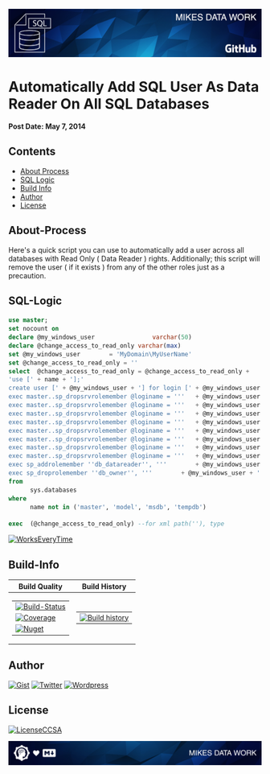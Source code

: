 ![MIKES DATA WORK GIT REPO](https://raw.githubusercontent.com/mikesdatawork/images/master/git_mikes_data_work_banner_01.png "Mikes Data Work")        

# Automatically Add SQL User As Data Reader On All SQL Databases
**Post Date: May 7, 2014**        



## Contents    
- [About Process](##About-Process)  
- [SQL Logic](#SQL-Logic)  
- [Build Info](#Build-Info)  
- [Author](#Author)  
- [License](#License)       

## About-Process

<p>Here's a quick script you can use to automatically add a user across all databases with Read Only ( Data Reader ) rights. Additionally; this script will remove the user ( if it exists ) from any of the other roles just as a precaution.</p>      


## SQL-Logic
```SQL
use master;
set nocount on
declare @my_windows_user                varchar(50)
declare @change_access_to_read_only varchar(max)
set @my_windows_user        = 'MyDomain\MyUserName'
set @change_access_to_read_only = ''
select  @change_access_to_read_only = @change_access_to_read_only +
'use [' + name + '];'                                                                                               + char(10) + '
create user [' + @my_windows_user + '] for login [' + @my_windows_user + '];'                           + char(10) + '
exec master..sp_dropsrvrolemember @loginame = '''   + @my_windows_user + ''',   @rolename   = ''bulkadmin'';'   + char(10) + '
exec master..sp_dropsrvrolemember @loginame = '''   + @my_windows_user + ''',   @rolename   = ''dbcreator'';'   + char(10) + '
exec master..sp_dropsrvrolemember @loginame = '''   + @my_windows_user + ''',   @rolename   = ''diskadmin'';'   + char(10) + '
exec master..sp_dropsrvrolemember @loginame = '''   + @my_windows_user + ''',   @rolename   = ''processadmin'';'    + char(10) + '
exec master..sp_dropsrvrolemember @loginame = '''   + @my_windows_user + ''',   @rolename   = ''securityadmin'';'   + char(10) + '
exec master..sp_dropsrvrolemember @loginame = '''   + @my_windows_user + ''',   @rolename   = ''serveradmin'';' + char(10) + '
exec master..sp_dropsrvrolemember @loginame = '''   + @my_windows_user + ''',   @rolename   = ''setupadmin'';'      + char(10) + '
exec master..sp_dropsrvrolemember @loginame = '''   + @my_windows_user + ''',   @rolename   = ''sysadmin'';'    + char(10) + '
exec sp_addrolemember ''db_datareader'', '''        + @my_windows_user + ''';'                      + char(10) + '
exec sp_droprolemember ''db_owner'', '''        + @my_windows_user + ''';'                          + char(10) + char(10)                   
from
      sys.databases
where
      name not in ('master', 'model', 'msdb', 'tempdb')
 
exec  (@change_access_to_read_only) --for xml path(''), type
```




[![WorksEveryTime](https://forthebadge.com/images/badges/60-percent-of-the-time-works-every-time.svg)](https://shitday.de/)

## Build-Info

| Build Quality | Build History |
|--|--|
|<table><tr><td>[![Build-Status](https://ci.appveyor.com/api/projects/status/pjxh5g91jpbh7t84?svg?style=flat-square)](#)</td></tr><tr><td>[![Coverage](https://coveralls.io/repos/github/tygerbytes/ResourceFitness/badge.svg?style=flat-square)](#)</td></tr><tr><td>[![Nuget](https://img.shields.io/nuget/v/TW.Resfit.Core.svg?style=flat-square)](#)</td></tr></table>|<table><tr><td>[![Build history](https://buildstats.info/appveyor/chart/tygerbytes/resourcefitness)](#)</td></tr></table>|

## Author

[![Gist](https://img.shields.io/badge/Gist-MikesDataWork-<COLOR>.svg)](https://gist.github.com/mikesdatawork)
[![Twitter](https://img.shields.io/badge/Twitter-MikesDataWork-<COLOR>.svg)](https://twitter.com/mikesdatawork)
[![Wordpress](https://img.shields.io/badge/Wordpress-MikesDataWork-<COLOR>.svg)](https://mikesdatawork.wordpress.com/)

    
## License
[![LicenseCCSA](https://img.shields.io/badge/License-CreativeCommonsSA-<COLOR>.svg)](https://creativecommons.org/share-your-work/licensing-types-examples/)

![Mikes Data Work](https://raw.githubusercontent.com/mikesdatawork/images/master/git_mikes_data_work_banner_02.png "Mikes Data Work")

